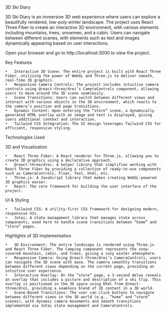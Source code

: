 3D Ski Diary

3D Ski Diary is an immersive 3D web experience where users can explore a beautifully rendered, low-poly winter landscape. The project uses React Three Fiber to create an interactive 3D environment, with various elements including mountains, trees, snowmen, and a cabin. Users can navigate between different scenes, with elements such as text and images dynamically appearing based on user interactions.

Open your browser and go to http://localhost:3000 to view the project.

Key Features

    •	Interactive 3D Scene: The entire project is built with React Three Fiber, utilizing the power of WebGL and Three.js to deliver smooth, real-time 3D graphics.
    •	Responsive Camera Controls: The project includes intuitive camera controls using @react-three/drei’s CameraControls component, allowing users to move around the 3D scene seamlessly.
    •	Scene Transitions: Users can switch between different views and interact with various objects in the 3D environment, which reacts to the camera’s position and page transitions.
    •	Dynamic Content: Upon entering the “store” scene, a dynamically generated HTML overlay with an image and text is displayed, giving users additional context and interaction.
    •	Tailwind CSS Integration: The UI design leverages Tailwind CSS for efficient, responsive styling.

Technologies Used

3D and Visualization

    •	React Three Fiber: A React renderer for Three.js, allowing you to create 3D graphics using a declarative approach.
    •	@react-three/drei: A helper library that simplifies working with React Three Fiber by providing a collection of ready-to-use components such as CameraControls, Float, Text, Html, etc.
    •	Three.js: A JavaScript library that makes creating WebGL-powered 3D graphics easier.
    •	React: The core framework for building the user interface of the project.

UI & Styling

    •	Tailwind CSS: A utility-first CSS framework for designing modern, responsive UIs.
    •	Jotai: A state management library that manages state across components, used here to handle scene transitions between “home” and “store” pages.

Highlights of 3D Implementation

    •	3D Environment: The entire landscape is rendered using Three.js and React Three Fiber. The Camping component represents the snow-covered mountain, cabin, and trees, giving a cozy winter atmosphere.
    •	Responsive Camera: Using @react-three/drei’s CameraControls, users can navigate the 3D scene with ease. The camera smoothly transitions between different views depending on the current page, providing an intuitive user experience.
    •	Interactive Overlay: On the “store” page, a 3-second delay reveals an overlay that includes a picture and description of a ski trip. This overlay is positioned in the 3D space using Html from @react-three/drei, providing a seamless blend of 2D content in a 3D world.
    •	Scene-Based Transitions: The user can click buttons to navigate between different views in the 3D world (e.g., “home” and “store” scenes), with dynamic camera movements and smooth transitions implemented via Jotai state management and CameraControls.
